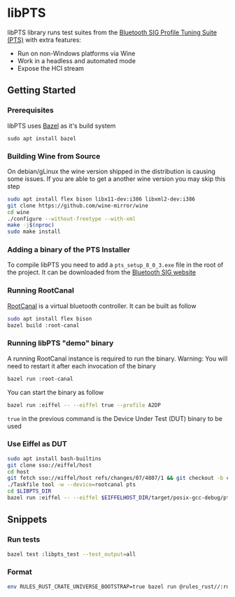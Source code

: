 # libPTS

libPTS library runs test suites from the [Bluetooth SIG Profile Tuning Suite (PTS)](https://www.bluetooth.com/develop-with-bluetooth/qualification-listing/qualification-test-tools/profile-tuning-suite/) with extra features:
- Run on non-Windows platforms via Wine
- Work in a headless and automated mode
- Expose the HCI stream

## Getting Started

### Prerequisites

libPTS uses [Bazel](https://bazel.build/) as it's build system
```
sudo apt install bazel
```

### Building Wine from Source

On debian/gLinux the wine version shipped in the distribution is causing some issues.
If you are able to get a another wine version you may skip this step

```bash
sudo apt install flex bison libx11-dev:i386 libxml2-dev:i386
git clone https://github.com/wine-mirror/wine
cd wine
./configure --without-freetype --with-xml
make -j$(nproc)
sudo make install
```

### Adding a binary of the PTS Installer

To compile libPTS you need to add a `pts_setup_8_0_3.exe` file in the root of the project.
It can be downloaded from the [Bluetooth SIG website](https://apps.bluetooth.com/mysettings#/ptsdownload)

### Running RootCanal

[RootCanal](https://android.googlesource.com/platform/system/bt/+/refs/heads/master/vendor_libs/test_vendor_lib/) is a virtual bluetooth controller. It can be built as follow

```bash
sudo apt install flex bison
bazel build :root-canal
```

### Running libPTS "demo" binary

A running RootCanal instance is required to run the binary.
Warning:  You will need to restart it after each invocation of the binary

```bash
bazel run :root-canal
```

You can start the binary as follow

```bash
bazel run :eiffel -- --eiffel true --profile A2DP
```

`true` in the previous command is the Device Under Test (DUT) binary to be used

### Use Eiffel as DUT

```bash
sudo apt install bash-builtins
git clone sso://eiffel/host
cd host
git fetch sso://eiffel/host refs/changes/07/4807/1 && git checkout -b change-4807 FETCH_HEAD
./Taskfile tool -w --device=rootcanal pts
cd $LIBPTS_DIR
bazel run :eiffel -- --eiffel $EIFFELHOST_DIR/target/posix-gcc-debug/pts --profile A2DP
```

## Snippets

### Run tests

```bash
bazel test :libpts_test --test_output=all
```

### Format

```bash
env RULES_RUST_CRATE_UNIVERSE_BOOTSTRAP=true bazel run @rules_rust//:rustfmt
```
